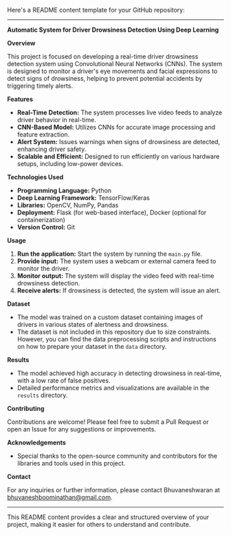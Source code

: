 Here's a README content template for your GitHub repository:

---

**Automatic System for Driver Drowsiness Detection Using Deep Learning**

**Overview**

This project is focused on developing a real-time driver drowsiness detection system using Convolutional Neural Networks (CNNs). The system is designed to monitor a driver's eye movements and facial expressions to detect signs of drowsiness, helping to prevent potential accidents by triggering timely alerts.

**Features**

- **Real-Time Detection:** The system processes live video feeds to analyze driver behavior in real-time.
- **CNN-Based Model:** Utilizes CNNs for accurate image processing and feature extraction.
- **Alert System:** Issues warnings when signs of drowsiness are detected, enhancing driver safety.
- **Scalable and Efficient:** Designed to run efficiently on various hardware setups, including low-power devices.

 **Technologies Used**

- **Programming Language:** Python
- **Deep Learning Framework:** TensorFlow/Keras
- **Libraries:** OpenCV, NumPy, Pandas
- **Deployment:** Flask (for web-based interface), Docker (optional for containerization)
- **Version Control:** Git

 **Usage**

1. **Run the application:** Start the system by running the `main.py` file.
2. **Provide input:** The system uses a webcam or external camera feed to monitor the driver.
3. **Monitor output:** The system will display the video feed with real-time drowsiness detection.
4. **Receive alerts:** If drowsiness is detected, the system will issue an alert.

**Dataset**

- The model was trained on a custom dataset containing images of drivers in various states of alertness and drowsiness.
- The dataset is not included in this repository due to size constraints. However, you can find the data preprocessing scripts and instructions on how to prepare your dataset in the `data` directory.

**Results**

- The model achieved high accuracy in detecting drowsiness in real-time, with a low rate of false positives.
- Detailed performance metrics and visualizations are available in the `results` directory.

**Contributing**

Contributions are welcome! Please feel free to submit a Pull Request or open an Issue for any suggestions or improvements.

**Acknowledgements**

- Special thanks to the open-source community and contributors for the libraries and tools used in this project.

**Contact**

For any inquiries or further information, please contact Bhuvaneshwaran at bhuvaneshboominathan@gmail.com.

---

This README content provides a clear and structured overview of your project, making it easier for others to understand and contribute.
